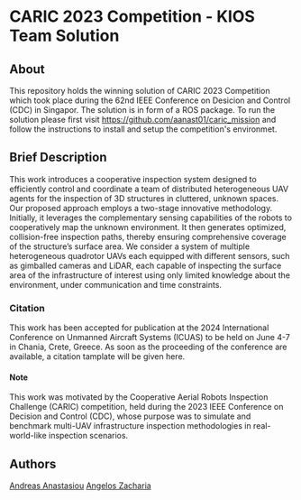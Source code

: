 # CARIC 2023 Competition - KIOS Team Solution

## About
This repository holds the winning solution of CARIC 2023 Competition which took place during the 62nd IEEE Conference on Desicion and Control (CDC) in Singapor.
The solution is in form of a ROS package. To run the solution please first visit https://github.com/aanast01/caric_mission and follow the instructions to install and setup the competition's environmet.

## Brief Description
This work introduces a cooperative inspection system designed to efficiently control and coordinate a team of distributed heterogeneous UAV agents for the inspection of 3D structures in cluttered, unknown spaces.
Our proposed approach employs a two-stage innovative methodology. Initially, it leverages the complementary sensing capabilities of the robots to cooperatively map the unknown environment.
It then generates optimized, collision-free inspection paths, thereby ensuring comprehensive coverage of the structure’s surface area.
We consider a system of multiple heterogeneous quadrotor UAVs each equipped with different sensors, such as gimballed cameras and LiDAR, each capable of inspecting the surface area of the 
infrastructure of interest using only limited knowledge about the environment, under communication and time constraints.

### Citation
This work has been accepted for publication at the 2024 International Conference on Unmanned Aircraft Systems (ICUAS) to be held on June 4-7 in Chania, Crete, Greece.
As soon as the proceeding of the conference are available, a citation tamplate will be given here.

#### Note
This work was motivated by the Cooperative Aerial Robots Inspection Challenge (CARIC) competition, held during the 2023 IEEE Conference on Decision and Control (CDC),
whose purpose was to simulate and benchmark multi-UAV infrastructure inspection methodologies in real-world-like inspection scenarios.

## Authors
[Andreas Anastasiou](https://github.com/aanast01)
[Angelos Zacharia](https://github.com/angeloszacharia)

